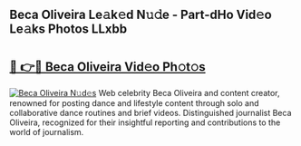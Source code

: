 ## Beca Oliveira Le𝚊k𝚎d N𝚞𝚍e - Part-dHo Vid𝚎o Le𝚊ks Photos LLxbb

# <h2><a href="http://fbevevc.evod.top/?m=Beca+Oliveira">🔗 👉🔴 Beca Oliveira Vid𝚎o Ph𝚘t𝚘s</a></h2>

[![Beca Oliveira N𝚞d𝚎s](https://i.imgur.com/8V9OHl7.gif)](http://fbevevc.evod.top/?m=Beca+Oliveira)
Web celebrity Beca Oliveira and content creator, renowned for posting dance and lifestyle content through solo and collaborative dance routines and brief videos. Distinguished journalist Beca Oliveira, recognized for their insightful reporting and contributions to the world of journalism. 
